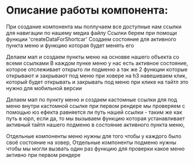 # Описание работы компонента:

При создание компонента мы поллучаем все доступные нам ссылки для навигации по нашему медиа файлу
Ссылки берем при помощи функции 'createDataForShortcar'
Создаем состояние для активного пункта меню и функцию которая будет менять его

Делаем мап и создаем пункты меню на основве нашего объекта со всеми ссылками
В каждом пунке меню у нас есть активное состояние, которое отслеживает открыто ли подменю
а так же 2 функции которые открывают и закрывают под меню при ховере
на h3 навешиваем клик, который будет открывать и закрывать под меню при клике на тайтл
это нужно для мобильной версии

Делаем мап по пункту меню и создаем кастомные ссылки для под меню
внутри кастомной ссылке при первом рендере мы проверяем с помощью юз ефекта равняется ли путь нашей ссылки -
таким же как путь в юрл, если да, то мы вызываем функцию которая устанавливает активный тайтл нашего подменю в состояние активного пункта меню, 

Отдельные компоненты меню нужны для того чтобы у каждого было своё состояние на ховер,
Отдельные компоненты подменю нужны чтобы мы могли вызвать один раз функцию для проверки какое меню активно при первом рендере